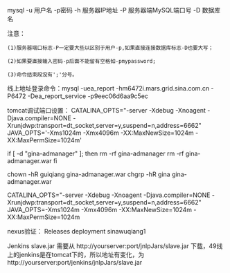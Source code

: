 mysql -u 用户名 -p密码 -h 服务器IP地址 -P 服务器端MySQL端口号 -D 数据库名

注意：

    (1)服务器端口标志-P一定要大些以区别于用户-p,如果直接连接数据库标志-D也要大写；

    (2)如果要直接输入密码-p后面不能留有空格如-pmypassword;

    (3)命令结束段没有';'分号。

线上地址登录命令：mysql -uea_report -hm6472i.mars.grid.sina.com.cn -P6472 -Dea_report_service -p9eec06d6aa9c5ec

tomcat调试端口设置：
	CATALINA_OPTS="-server -Xdebug -Xnoagent -Djava.compiler=NONE -Xrunjdwp:transport=dt_socket,server=y,suspend=n,address=6662"
	JAVA_OPTS='-Xms1024m -Xmx4096m -XX:MaxNewSize=1024m -XX:MaxPermSize=1024m'



if [ -d "gina-admanager" ]; then
    rm -rf gina-admanager
    rm -rf gina-admanager.war
fi

chown -hR guiqiang gina-admanager.war
chgrp -hR gina gina-admanager.war

CATALINA_OPTS="-server -Xdebug -Xnoagent -Djava.compiler=NONE -Xrunjdwp:transport=dt_socket,server=y,suspend=n,address=6662"
JAVA_OPTS=-Xms1024m -Xmx4096m -XX:MaxNewSize=1024m -XX:MaxPermSize=1024m




<Valve className="org.apache.catalina.valves.RemoteAddrValve" allow="10\.236\.66\.116"/>


nexus验证：
<server>
         <id>Releases</id>
         <username>deployment</username>
         <password>sinawuqiang1</password>
</server>


Jenkins slave.jar  需要从 http://yourserver:port/jnlpJars/slave.jar 下载，49线上的jenkins是在tomcat下的，所以地址有变化，为 http://yourserver:port/jenkins/jnlpJars/slave.jar